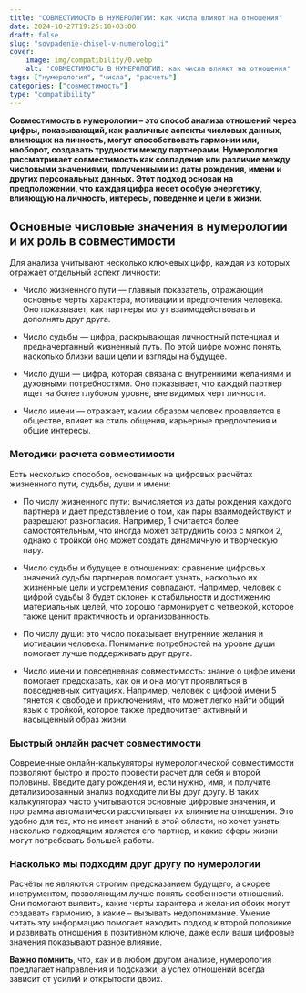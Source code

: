 ```yaml
---
title: "СОВМЕСТИМОСТЬ В НУМЕРОЛОГИИ: как числа влияют на отношения"
date: 2024-10-27T19:25:18+03:00
draft: false
slug: "sovpadenie-chisel-v-numerologii"
cover:
    image: img/compatibility/0.webp
    alt: 'СОВМЕСТИМОСТЬ В НУМЕРОЛОГИИ: как числа влияют на отношения'
tags: ["нумерология", "числа", "расчеты"]
categories: ["совместимость"]
type: "compatibility"
---
```



**Совместимость в нумерологии – это способ анализа отношений через цифры, показывающий, как различные аспекты числовых данных, влияющих на личность, могут способствовать гармонии или, наоборот, создавать трудности между партнерами. Нумерология рассматривает совместимость как совпадение или различие между числовыми значениями, полученными из даты рождения, имени и других персональных данных. Этот подход основан на предположении, что каждая цифра несет особую энергетику, влияющую на личность, интересы, поведение и цели в жизни.**

## Основные числовые значения в нумерологии и их роль в совместимости

Для анализа учитывают несколько ключевых цифр, каждая из которых отражает отдельный аспект личности:

* Число жизненного пути — главный показатель, отражающий основные черты характера, мотивации и предпочтения человека. Оно показывает, как партнеры могут взаимодействовать и дополнять друг друга.

* Число судьбы — цифра, раскрывающая личностный потенциал и предначертанный жизненный путь. По этой цифре можно понять, насколько близки ваши цели и взгляды на будущее.

* Число души — цифра, которая связана с внутренними желаниями и духовными потребностями. Оно показывает, что каждый партнер ищет на более глубоком уровне, вне видимых черт личности.

* Число имени — отражает, каким образом человек проявляется в обществе, влияет на стиль общения, карьерные предпочтения и общие интересы.

### Методики расчета совместимости

Есть несколько способов, основанных на цифровых расчётах жизненного пути, судьбы, души и имени:

* По числу жизненного пути: вычисляется из даты рождения каждого партнера и дает представление о том, как пары взаимодействуют и разрешают разногласия. Например, 1 считается более самостоятельным, что иногда может затруднить союз с мягкой 2, однако с тройкой оно может создать динамичную и творческую пару.

* Число судьбы и будущее в отношениях: сравнение цифровых значений судьбы партнеров помогает узнать, насколько их жизненные цели и устремления совпадают. Например, человек с цифрой судьбы 8 будет склонен к стабильности и достижению материальных целей, что хорошо гармонирует с четверкой, которое также ценит практичность и организованность.

* По числу души: это число показывает внутренние желания и мотивации человека. Понимание потребностей на уровне души помогает лучше поддерживать друг друга.

* Число имени и повседневная совместимость: знание о цифре имени помогает предсказать, как он и она могут проявляться в повседневных ситуациях. Например, человек с цифрой имени 5 тянется к свободе и приключениям, что может легко найти общий язык с тройкой, которое также предпочитает активный и насыщенный образ жизни.

### Быстрый онлайн расчет совместимости

Современные онлайн-калькуляторы нумерологической совместимости позволяют быстро и просто провести расчет для себя и второй половины. Введите дату рождения и, если нужно, имя, и получите детализированный анализ подходите ли Вы друг другу. В таких калькуляторах часто учитываются основные цифровые значения, и программа автоматически рассчитывает их влияние на отношения. Это удобно для тех, кто не имеет знаний в этой области, но хочет узнать, насколько подходящим является его партнер, и какие сферы жизни могут потребовать большей работы.

### Насколько мы подходим друг другу по нумерологии

Расчёты не являются строгим предсказанием будущего, а скорее инструментом, позволяющим лучше понять особенности отношений. Они помогают выявить, какие черты характера и желания обоих могут создавать гармонию, а какие – вызывать недопонимание. Умение читать эту информацию помогает находить подход к второй половинке и развивать отношения в позитивном ключе, даже если ваши цифровые значения показывают разное влияние.

**Важно помнить**, что, как и в любом другом анализе, нумерология предлагает направления и подсказки, а успех отношений всегда зависит от усилий и открытости двоих.
